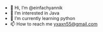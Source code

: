- 👋 Hi, I’m @einfachyannik
- 👀 I’m interested in Java
- 🌱 I’m currently learning python
- 📫 How to reach me yxaxn55@gmail.com

<!---
Yxaxn/Yxaxn is a ✨ special ✨ repository because its `README.md` (this file) appears on your GitHub profile.
You can click the Preview link to take a look at your changes.
--->
